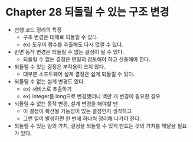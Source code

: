 # Chapter 28 되돌릴 수 있는 구조 변경

- 선행 코드 정리의 특징
    - 구조 변경은 대체로 되돌릴 수 있다.
    - ex) 도우미 함수를 추출해도 다시 없앨 수 있다.
- 반면 동작 변경은 되돌릴 수 없는 결정이 될 수 있다.
    - 되돌릴 수 없는 결정은 면밀히 검토해야 하고 신중해야 한다.
- 되돌릴 수 있는 결정은 부작용이 크지 않다.
    - 대부분 소프트웨어 설계 결정은 쉽게 되돌릴 수 있다.
- 되돌릴 수 없는 설계 변경도 있다.
    - ex) 서비스로 추출하기
    - ex) integer를 long으로 변경했더니 백만 개 변경이 필요한 경우
- 되돌릴 수 없는 동작 변경, 설계 변경을 해야할 땐
    - 이 결정이 확산될 가능성이 있는 결정인지 생각하고
    - 그런 일이 발생하면 한 번에 하나씩 정리해 나가야 한다.
- 되돌릴 수 있는 일의 가치, 결정을 되돌릴 수 있게 만드는 것의 가치를 깨달을 필요가 있다.
